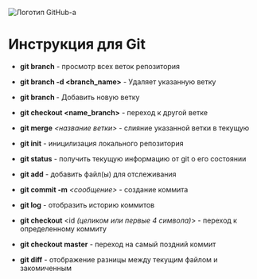 ![Логотип GitHub-а](git.png)
# Инструкция для Git

* **git branch** - просмотр всех веток репозитория

* **git branch -d <branch_name>** - Удаляет указанную ветку

* **git branch <name>** - Добавить новую ветку

* **git checkout <name_branch>** - переход к другой ветке

* **git merge** *<название ветки>* - слияние указанной ветки в текущую

* **git init** - иницилизация локального репозитория

* **git status** - получить текущую информацию от git о его состоянии

* **git add** - добавить файл(ы) для отслеживания

* **git commit -m** *<сообщение>* - создание коммита

* **git log** - отобразить историю коммитов

* **git checkout** <id *(целиком или первые 4 символа)*> - переход к определенному коммиту

* **git checkout master** - переход на самый поздний коммит

* **git diff** - отображение разницы между текущим файлом и закомиченным


